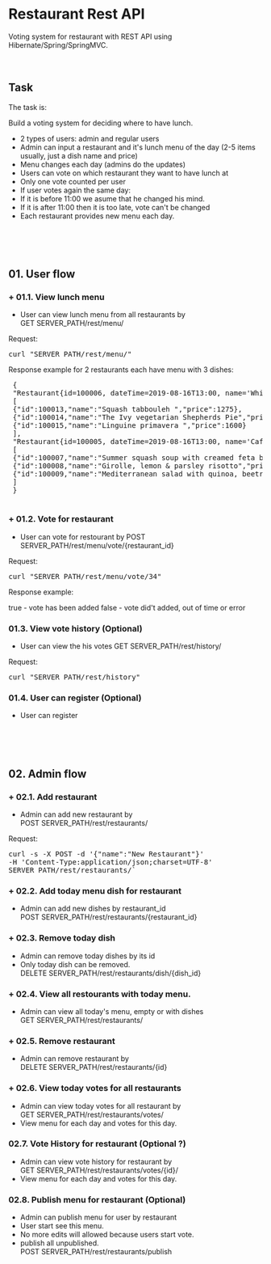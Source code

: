# Restaurant Rest API
Voting system for restaurant with REST API using Hibernate/Spring/SpringMVC.
<br/><br/><br/>

## Task
The task is:

Build a voting system for deciding where to have lunch.

- 2 types of users: admin and regular users
- Admin can input a restaurant and it's lunch menu of the day (2-5 items usually, just a dish name and price)
- Menu changes each day (admins do the updates)
- Users can vote on which restaurant they want to have lunch at
- Only one vote counted per user
- If user votes again the same day:
- If it is before 11:00 we asume that he changed his mind.
- If it is after 11:00 then it is too late, vote can't be changed
- Each restaurant provides new menu each day.

<br/><br/><br/>

## 01. User flow 

### + 01.1. View lunch menu
- User can view lunch menu from all restaurants by 
<br/>GET SERVER_PATH/rest/menu/

Request:
 <pre>curl "SERVER_PATH/rest/menu/"</pre>

Response example for 2 restaurants each have menu with 3 dishes:
 <pre> {
 "Restaurant{id=100006, dateTime=2019-08-16T13:00, name='White Rabbit'}":
 [
 {"id":100013,"name":"Squash tabbouleh ","price":1275},
 {"id":100014,"name":"The Ivy vegetarian Shepherds Pie","price":1433},
 {"id":100015,"name":"Linguine primavera ","price":1600}
 ],
 "Restaurant{id=100005, dateTime=2019-08-16T13:00, name='Cafe Pushkin'}":
 [
 {"id":100007,"name":"Summer squash soup with creamed feta biscuits","price":875},
 {"id":100008,"name":"Girolle, lemon & parsley risotto","price":1500},
 {"id":100009,"name":"Mediterranean salad with quinoa, beetroot, datterini & olives","price":2250}
 ]
 }
   </pre>


### + 01.2. Vote for restaurant 
- User can vote for restourant by POST SERVER_PATH/rest/menu/vote/{restaurant_id} 

Request:
 <pre>curl "SERVER_PATH/rest/menu/vote/34"</pre>

Response example:

true - vote has been added
false - vote did't added, out of time or error

### 01.3. View vote history (Optional) 
- User can view the his votes GET SERVER_PATH/rest/history/ 

Request:
 <pre>curl "SERVER_PATH/rest/history"</pre>

### 01.4. User can register (Optional) 
- User can register 

 
 
<br/><br/><br/>

## 02. Admin flow 

### + 02.1. Add restaurant
- Admin can add new restaurant by 
<br/>POST SERVER_PATH/rest/restaurants/

Request: 
<pre>
curl -s -X POST -d '{"name":"New Restaurant"}' 
-H 'Content-Type:application/json;charset=UTF-8' 
SERVER_PATH/rest/restaurants/`
</pre>

### + 02.2. Add today menu dish for restaurant 
- Admin can add new dishes by restaurant_id 
<br/>POST SERVER_PATH/rest/restaurants/{restaurant_id}

### + 02.3. Remove today dish 
- Admin can remove today dishes by its id
- Only today  dish can be removed.
<br/>DELETE SERVER_PATH/rest/restaurants/dish/{dish_id}

### + 02.4. View all restourants with today menu.
- Admin can view all today's menu, empty or with dishes
<br/>GET SERVER_PATH/rest/restaurants/

### + 02.5. Remove restaurant
- Admin can remove restaurant by 
<br/>DELETE SERVER_PATH/rest/restaurants/{id}

### + 02.6. View today votes for all restaurants
- Admin can view today votes for all restaurant by 
<br/>GET SERVER_PATH/rest/restaurants/votes/
- View menu for each day and votes for this day.

### 02.7. Vote History for restaurant (Optional ?)
- Admin can view vote history for restaurant by 
<br/>GET SERVER_PATH/rest/restaurants/votes/{id}/
- View menu for each day and votes for this day.


### 02.8. Publish menu for restaurant (Optional) 
- Admin can publish menu for user by restaurant
- User start see this menu.
- No more edits will allowed because users start vote.
- publish all unpublished.
<br/>POST SERVER_PATH/rest/restaurants/publish

<br/><br/><br/>

